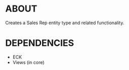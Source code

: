 ABOUT
=====

Creates a Sales Rep entity type and related functionality.

DEPENDENCIES
============

- ECK
- Views (in core)
